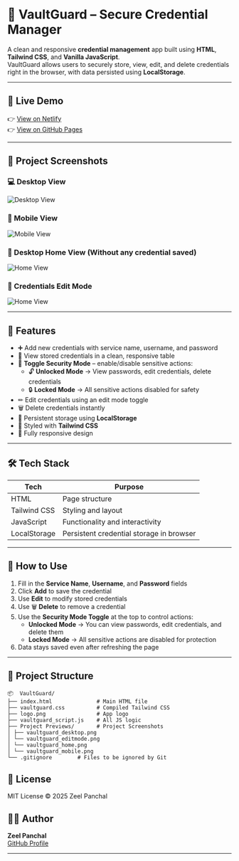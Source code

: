 # 🔐 VaultGuard – Secure Credential Manager

A clean and responsive **credential management** app built using **HTML**, **Tailwind CSS**, and **Vanilla JavaScript**.  
VaultGuard allows users to securely store, view, edit, and delete credentials right in the browser, with data persisted using **LocalStorage**.

---

## 🔗 Live Demo

👉 [View on Netlify](https://vaultguard-cred-manager.netlify.app/)  
👉 [View on GitHub Pages](https://panchal-zeel.github.io/Vaultguard-Credentials-Manager/)

---

## 📸 Project Screenshots

### 💻 Desktop View
![Desktop View](Project_Previews/vaultguard_desktop.png)

### 📱 Mobile View
![Mobile View](Project_Previews/vaultguard_mobile.png)

### 📱 Desktop Home View (Without any credential saved)
![Home View](Project_Previews/vaultguard_home.png)

### 📱 Credentials Edit Mode
![Home View](Project_Previews/vaultguard_editmode.png)

---

## 🚀 Features

- ➕ Add new credentials with service name, username, and password
- 👀 View stored credentials in a clean, responsive table
- 🔄 **Toggle Security Mode** – enable/disable sensitive actions:
  - 🔓 **Unlocked Mode** → View passwords, edit credentials, delete credentials
  - 🔒 **Locked Mode** → All sensitive actions disabled for safety
- ✏ Edit credentials using an edit mode toggle
- 🗑 Delete credentials instantly
- 💾 Persistent storage using **LocalStorage**
- 🎨 Styled with **Tailwind CSS**
- 📱 Fully responsive design

---

## 🛠️ Tech Stack

| Tech         | Purpose                                  |
|--------------|------------------------------------------|
| HTML         | Page structure                           |
| Tailwind CSS | Styling and layout                       |
| JavaScript   | Functionality and interactivity          |
| LocalStorage | Persistent credential storage in browser |

---

## 🧪 How to Use

1. Fill in the **Service Name**, **Username**, and **Password** fields
2. Click **Add** to save the credential
3. Use **Edit** to modify stored credentials
4. Use 🗑 **Delete** to remove a credential
5. Use the **Security Mode Toggle** at the top to control actions:
   - **Unlocked Mode** → You can view passwords, edit credentials, and delete them
   - **Locked Mode** → All sensitive actions are disabled for protection
6. Data stays saved even after refreshing the page

---

## 📁 Project Structure

```
📦  VaultGuard/
├── index.html              # Main HTML file
├── vaultguard.css          # Compiled Tailwind CSS
├── logo.png                # App logo
├── vaultguard_script.js    # All JS logic
├── Project Previews/       # Project Screenshots
│ ├── vaultguard_desktop.png
│ └── vaultguard_editmode.png
│ └── vaultguard_home.png
│ └── vaultguard_mobile.png
└── .gitignore        # Files to be ignored by Git
```

## 📜 License

MIT License © 2025 Zeel Panchal

## 👨‍💻 Author

**Zeel Panchal**  
[GitHub Profile](https://github.com/Panchal-Zeel)

---
